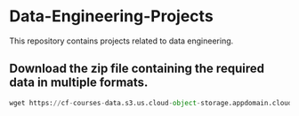 # Data-Engineering-Projects
This repository contains projects related to data engineering.

## Download the zip file containing the required data in multiple formats.
```python
wget https://cf-courses-data.s3.us.cloud-object-storage.appdomain.cloud/IBMDeveloperSkillsNetwork-PY0221EN-SkillsNetwork/labs/module%206/Lab%20-%20Extract%20Transform%20Load/data/source.zip -o source.zip
```
